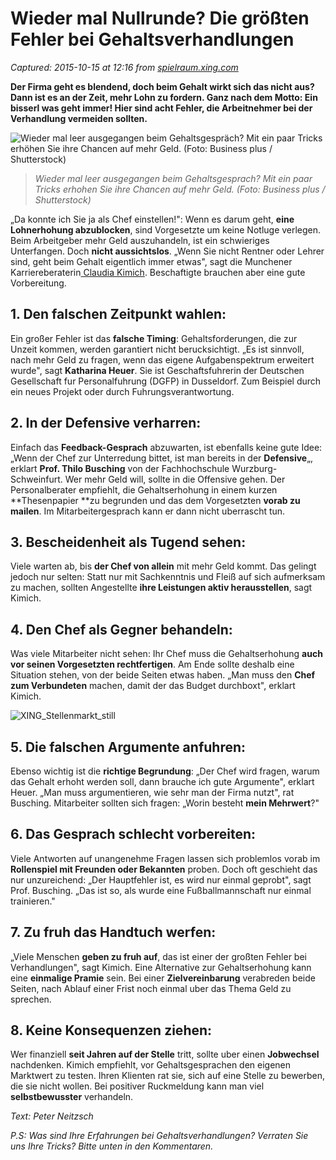 # Wieder mal Nullrunde? Die größten Fehler bei Gehaltsverhandlungen

_Captured: 2015-10-15 at 12:16 from [spielraum.xing.com](https://spielraum.xing.com/2015/10/wieder-eine-nullrunde-die-groessten-fehler-bei-gehaltsverhandlungen/?pid=b7237_cnwsl)_

**Der Firma geht es blendend, doch beim Gehalt wirkt sich das nicht aus? Dann ist es an der Zeit, mehr Lohn zu fordern. Ganz nach dem Motto: Ein bisserl was geht immer! Hier sind acht Fehler, die Arbeitnehmer bei der Verhandlung vermeiden sollten.**

![Wieder mal leer ausgegangen beim Gehaltsgespräch? Mit ein paar Tricks erhöhen Sie ihre Chancen auf mehr Geld. \(Foto: Business plus / Shutterstock\)](https://spielraum.xing.com/wp-content/uploads/2015/10/spielraum_gehaltsverhandlungen_aufmacher1-440x294.jpg)

> _Wieder mal leer ausgegangen beim Gehaltsgesprach? Mit ein paar Tricks erhohen Sie ihre Chancen auf mehr Geld. (Foto: Business plus / Shutterstock)_

„Da konnte ich Sie ja als Chef einstellen!": Wenn es darum geht, **eine Lohnerhohung abzublocken**, sind Vorgesetzte um keine Notluge verlegen. Beim Arbeitgeber mehr Geld auszuhandeln, ist ein schwieriges Unterfangen. Doch **nicht aussichtslos**. „Wenn Sie nicht Rentner oder Lehrer sind, geht beim Gehalt eigentlich immer etwas", sagt die Munchener Karriereberaterin[ Claudia Kimich](http://www.amazon.de/Um-Geld-verhandeln-bekommen-verdienen/dp/3406608396). Beschaftigte brauchen aber eine gute Vorbereitung.

## 1\. Den falschen Zeitpunkt wahlen:

Ein großer Fehler ist das **falsche Timing**: Gehaltsforderungen, die zur Unzeit kommen, werden garantiert nicht berucksichtigt. „Es ist sinnvoll, nach mehr Geld zu fragen, wenn das eigene Aufgabenspektrum erweitert wurde", sagt **Katharina Heuer**. Sie ist Geschaftsfuhrerin der Deutschen Gesellschaft fur Personalfuhrung (DGFP) in Dusseldorf. Zum Beispiel durch ein neues Projekt oder durch Fuhrungsverantwortung.

## 2\. In der Defensive verharren:

Einfach das **Feedback-Gesprach** abzuwarten, ist ebenfalls keine gute Idee: „Wenn der Chef zur Unterredung bittet, ist man bereits in der **Defensive**„, erklart **Prof. Thilo Busching** von der Fachhochschule Wurzburg-Schweinfurt. Wer mehr Geld will, sollte in die Offensive gehen. Der Personalberater empfiehlt, die Gehaltserhohung in einem kurzen **Thesenpapier **zu begrunden und das dem Vorgesetzten **vorab zu mailen**. Im Mitarbeitergesprach kann er dann nicht uberrascht tun.

## 3\. Bescheidenheit als Tugend sehen:

Viele warten ab, bis **der Chef von allein** mit mehr Geld kommt. Das gelingt jedoch nur selten: Statt nur mit Sachkenntnis und Fleiß auf sich aufmerksam zu machen, sollten Angestellte **ihre Leistungen aktiv herausstellen**, sagt Kimich.

## 4\. Den Chef als Gegner behandeln:

Was viele Mitarbeiter nicht sehen: Ihr Chef muss die Gehaltserhohung **auch vor seinen Vorgesetzten rechtfertigen**. Am Ende sollte deshalb eine Situation stehen, von der beide Seiten etwas haben. „Man muss den **Chef zum Verbundeten** machen, damit der das Budget durchboxt", erklart Kimich.

![XING_Stellenmarkt_still](https://spielraum.xing.com/wp-content/uploads/2015/10/xing_stellenmarkt_still.png)

## 5\. Die falschen Argumente anfuhren:

Ebenso wichtig ist die **richtige Begrundung**: „Der Chef wird fragen, warum das Gehalt erhoht werden soll, dann brauche ich gute Argumente", erklart Heuer. „Man muss argumentieren, wie sehr man der Firma nutzt", rat Busching. Mitarbeiter sollten sich fragen: „Worin besteht **mein Mehrwert**?"

## 6\. Das Gesprach schlecht vorbereiten:

Viele Antworten auf unangenehme Fragen lassen sich problemlos vorab im **Rollenspiel mit Freunden oder Bekannten** proben. Doch oft geschieht das nur unzureichend: „Der Hauptfehler ist, es wird nur einmal geprobt", sagt Prof. Busching. „Das ist so, als wurde eine Fußballmannschaft nur einmal trainieren."

## 7\. Zu fruh das Handtuch werfen:

„Viele Menschen **geben zu fruh auf**, das ist einer der großten Fehler bei Verhandlungen", sagt Kimich. Eine Alternative zur Gehaltserhohung kann eine **einmalige Pramie** sein. Bei einer **Zielvereinbarung** verabreden beide Seiten, nach Ablauf einer Frist noch einmal uber das Thema Geld zu sprechen.

## 8\. Keine Konsequenzen ziehen:

Wer finanziell **seit Jahren auf der Stelle** tritt, sollte uber einen **Jobwechsel** nachdenken. Kimich empfiehlt, vor Gehaltsgesprachen den eigenen Marktwert zu testen. Ihren Klienten rat sie, sich auf eine Stelle zu bewerben, die sie nicht wollen. Bei positiver Ruckmeldung kann man viel **selbstbewusster** verhandeln.

_Text: Peter Neitzsch_

_P.S: Was sind Ihre Erfahrungen bei Gehaltsverhandlungen? Verraten Sie uns Ihre Tricks? Bitte unten in den Kommentaren._
